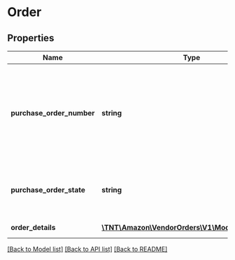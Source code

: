 # Order

## Properties
Name | Type | Description | Notes
------------ | ------------- | ------------- | -------------
**purchase_order_number** | **string** | The purchase order number for this order. Formatting Notes: 8-character alpha-numeric code. | 
**purchase_order_state** | **string** | This field will contain the current state of the purchase order. | 
**order_details** | [**\TNT\Amazon\VendorOrders\V1\Model\OrderDetails**](OrderDetails.md) | Details of an order. | [optional] 

[[Back to Model list]](../README.md#documentation-for-models) [[Back to API list]](../README.md#documentation-for-api-endpoints) [[Back to README]](../README.md)


